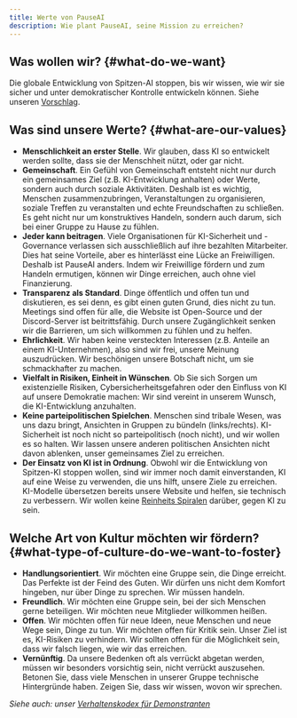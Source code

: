 ```yaml
---
title: Werte von PauseAI
description: Wie plant PauseAI, seine Mission zu erreichen?
---
```


## Was wollen wir? {#what-do-we-want}

Die globale Entwicklung von Spitzen-AI stoppen, bis wir wissen, wie wir sie sicher und unter demokratischer Kontrolle entwickeln können. Siehe unseren [Vorschlag](/proposal).

## Was sind unsere Werte? {#what-are-our-values}

- **Menschlichkeit an erster Stelle**. Wir glauben, dass KI so entwickelt werden sollte, dass sie der Menschheit nützt, oder gar nicht.
- **Gemeinschaft**. Ein Gefühl von Gemeinschaft entsteht nicht nur durch ein gemeinsames Ziel (z.B. KI-Entwicklung anhalten) oder Werte, sondern auch durch soziale Aktivitäten. Deshalb ist es wichtig, Menschen zusammenzubringen, Veranstaltungen zu organisieren, soziale Treffen zu veranstalten und echte Freundschaften zu schließen. Es geht nicht nur um konstruktives Handeln, sondern auch darum, sich bei einer Gruppe zu Hause zu fühlen.
- **Jeder kann beitragen**. Viele Organisationen für KI-Sicherheit und -Governance verlassen sich ausschließlich auf ihre bezahlten Mitarbeiter. Dies hat seine Vorteile, aber es hinterlässt eine Lücke an Freiwilligen. Deshalb ist PauseAI anders. Indem wir Freiwillige fördern und zum Handeln ermutigen, können wir Dinge erreichen, auch ohne viel Finanzierung.
- **Transparenz als Standard**. Dinge öffentlich und offen tun und diskutieren, es sei denn, es gibt einen guten Grund, dies nicht zu tun. Meetings sind offen für alle, die Website ist Open-Source und der Discord-Server ist beitrittsfähig. Durch unsere Zugänglichkeit senken wir die Barrieren, um sich willkommen zu fühlen und zu helfen.
- **Ehrlichkeit**. Wir haben keine versteckten Interessen (z.B. Anteile an einem KI-Unternehmen), also sind wir frei, unsere Meinung auszudrücken. Wir beschönigen unsere Botschaft nicht, um sie schmackhafter zu machen.
- **Vielfalt in Risiken, Einheit in Wünschen**. Ob Sie sich Sorgen um existenzielle Risiken, Cybersicherheitsgefahren oder den Einfluss von KI auf unsere Demokratie machen: Wir sind vereint in unserem Wunsch, die KI-Entwicklung anzuhalten.
- **Keine parteipolitischen Spielchen**. Menschen sind tribale Wesen, was uns dazu bringt, Ansichten in Gruppen zu bündeln (links/rechts). KI-Sicherheit ist noch nicht so parteipolitisch (noch nicht), und wir wollen es so halten. Wir lassen unsere anderen politischen Ansichten nicht davon ablenken, unser gemeinsames Ziel zu erreichen.
- **Der Einsatz von KI ist in Ordnung**. Obwohl wir die Entwicklung von Spitzen-KI stoppen wollen, sind wir immer noch damit einverstanden, KI auf eine Weise zu verwenden, die uns hilft, unsere Ziele zu erreichen. KI-Modelle übersetzen bereits unsere Website und helfen, sie technisch zu verbessern. Wir wollen keine [Reinheits Spiralen](https://de.wiktionary.org/wiki/Reinheitsspirale) darüber, gegen KI zu sein.

## Welche Art von Kultur möchten wir fördern? {#what-type-of-culture-do-we-want-to-foster}

- **Handlungsorientiert**. Wir möchten eine Gruppe sein, die Dinge erreicht. Das Perfekte ist der Feind des Guten. Wir dürfen uns nicht dem Komfort hingeben, nur über Dinge zu sprechen. Wir müssen handeln.
- **Freundlich**. Wir möchten eine Gruppe sein, bei der sich Menschen gerne beteiligen. Wir möchten neue Mitglieder willkommen heißen.
- **Offen**. Wir möchten offen für neue Ideen, neue Menschen und neue Wege sein, Dinge zu tun. Wir möchten offen für Kritik sein. Unser Ziel ist es, KI-Risiken zu verhindern. Wir sollten offen für die Möglichkeit sein, dass wir falsch liegen, wie wir das erreichen.
- **Vernünftig**. Da unsere Bedenken oft als verrückt abgetan werden, müssen wir besonders vorsichtig sein, nicht verrückt auszusehen. Betonen Sie, dass viele Menschen in unserer Gruppe technische Hintergründe haben. Zeigen Sie, dass wir wissen, wovon wir sprechen.

_Siehe auch: unser [Verhaltenskodex für Demonstranten](/protesters-code-of-conduct)_
